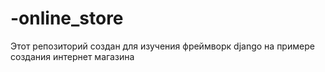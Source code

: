 # -online_store
Этот репозиторий создан для изучения фреймворк django на примере создания интернет магазина
